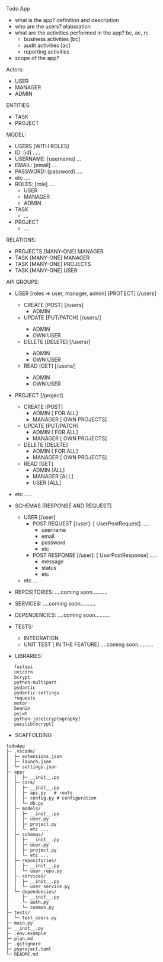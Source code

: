  Todo App
 - what is the app? definition and description
 - who are the users? elaboration
 - what are the activities performed in the app? bc, ac, rc
    - business activities [bc]
    - audit activities [ac]
    - reporting activities
 - scope of the app?


Actors:
 - USER
 - MANAGER
 - ADMIN
  
ENTITIES:
 - TASK
 - PROJECT

MODEL:
 - USERS [WITH ROLES]
  - ID: [id] .....
  - USERNAME: [username] ...
  - EMAIL: [email] ....
  - PASSWORD: [password] ....
  - etc ....
  - ROLES: [role] ....
    - USER
    - MANAGER
    - ADMIN
 - TASK
   - ...
 - PROJECT
   -  ....

RELATIONS:
- PROJECTS [MANY-ONE] MANAGER 
- TASK [MANY-ONE] MANAGER
- TASK [MANY-ONE] PROJECTS
- TASK [MANY-ONE] USER

API GROUPS:
- USER [roles => user, manager, admin] [PROTECT] [/users]
   - CREATE [POST] [/users]
      - ADMIN 
   - UPDATE [PUT/PATCH] [/users/<id>]
      - ADMIN
      - OWN USER
   - DELETE [DELETE] [/users/<id>]
      - ADMIN
      - OWN USER
   - READ  [GET] [/users/<id>]
      - ADMIN
      - OWN USER

- PROJECT  [/project]
   - CREATE [POST] 
      - ADMIN [ FOR ALL]
      - MANAGER  [ OWN PROJECTS]
   - UPDATE [PUT/PATCH]
      - ADMIN [ FOR ALL]
      - MANAGER  [ OWN PROJECTS]
   - DELETE [DELETE]
      - ADMIN [ FOR ALL]
      - MANAGER  [ OWN PROJECTS]  
   - READ [GET]
      - ADMIN [ALL]
      - MANAGER  [ALL]
      - USER [ALL]
- etc .....
  
- SCHEMAS [RESPONSE AND REQUEST]
  
  - USER [/user]
     - POST REQUEST [/user]: [ UserPostRequest] .....
       - username
       - email 
       - password
       - etc
     - POST RESPONSE [/user]: [ UserPostResponse] .....
       -  message
       -  status
       -  etc
  - etc ...  

- REPOSITORIES:
   ....coming soon..........

- SERVICES:
   ....coming soon..........

- DEPENDENCIES:
   ....coming soon..........

- TESTS:
  - INTEGRATION
  - UNIT TEST [ IN THE FEATURE] 
   ....coming soon..........

-  LIBRARIES:
```
   fastapi 
   uvicorn 
   bcrypt
   python-multipart
   pydantic
   pydantic-settings 
   requests
   motor 
   beanie 
   pyjwt
   python-jose[cryptography] 
   passlib[bcrypt] 
```

- SCAFFOLDING
```
todoApp
├─ .vscode/ 
│  ├─ extensions.json
│  ├─ launch.json  
│  └─ settings.json
├─ app/
│  │  ├─ __init__.py
│  ├─ core/
│  │  ├─ __init__.py
│  │  ├─ api.py   # routs            
│  │  ├─ config.py # configuration 
│  │  └─ db.py 
│  ├─ models/
│  │  ├─ __init__.py
│  │  ├─ user.py
│  │  ├─ project.py
│  │  └─ etc ...
│  ├─ schemas/
│  │  ├─ __init__.py
│  │  ├─ user.py
│  │  ├─ project.py
│  │  └─ etc ...
│  ├─ repositories/
│  │  ├─ __init__.py
│  │  └─ user_repo.py
│  ├─ services/
│  │  ├─ __init__.py
│  │  └─ user_service.py
│  └─ dependencies/
│     ├─ __init__.py
│     └─ auth.py
│     └─ common.py
├─ tests/
│  └─ test_users.py
├─ main.py
├─ __init__.py
├─ .env.example
├─ plan.md
├─ .gitignore
├─ pyproject.toml
└─ README.md
```